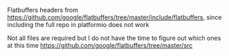 Flatbuffers headers from https://github.com/google/flatbuffers/tree/master/include/flatbuffers, since including the full repo in platformio does not work

Not all files are required but I do not have the time to figure out which ones at this time
https://github.com/google/flatbuffers/tree/master/src
